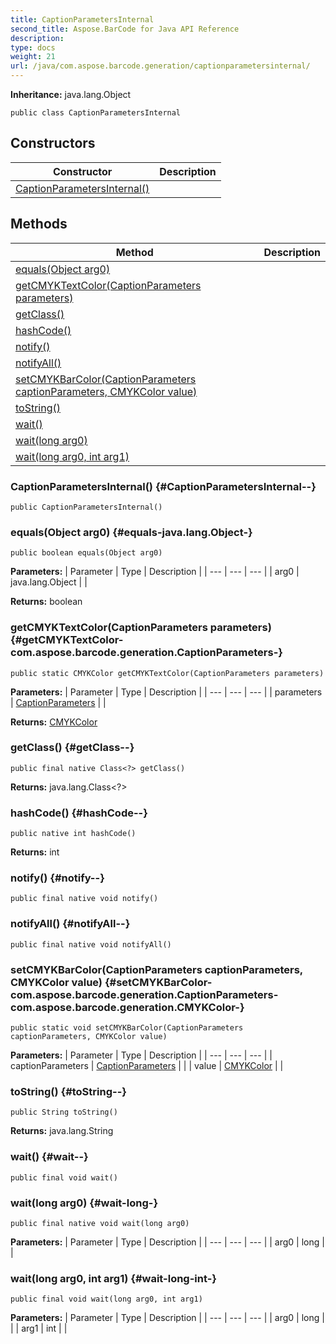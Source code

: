 ```yaml
---
title: CaptionParametersInternal
second_title: Aspose.BarCode for Java API Reference
description: 
type: docs
weight: 21
url: /java/com.aspose.barcode.generation/captionparametersinternal/
---
```

**Inheritance:**
java.lang.Object
```
public class CaptionParametersInternal
```
## Constructors

| Constructor | Description |
| --- | --- |
| [CaptionParametersInternal()](#CaptionParametersInternal--) |  |
## Methods

| Method | Description |
| --- | --- |
| [equals(Object arg0)](#equals-java.lang.Object-) |  |
| [getCMYKTextColor(CaptionParameters parameters)](#getCMYKTextColor-com.aspose.barcode.generation.CaptionParameters-) |  |
| [getClass()](#getClass--) |  |
| [hashCode()](#hashCode--) |  |
| [notify()](#notify--) |  |
| [notifyAll()](#notifyAll--) |  |
| [setCMYKBarColor(CaptionParameters captionParameters, CMYKColor value)](#setCMYKBarColor-com.aspose.barcode.generation.CaptionParameters-com.aspose.barcode.generation.CMYKColor-) |  |
| [toString()](#toString--) |  |
| [wait()](#wait--) |  |
| [wait(long arg0)](#wait-long-) |  |
| [wait(long arg0, int arg1)](#wait-long-int-) |  |
### CaptionParametersInternal() {#CaptionParametersInternal--}
```
public CaptionParametersInternal()
```


### equals(Object arg0) {#equals-java.lang.Object-}
```
public boolean equals(Object arg0)
```




**Parameters:**
| Parameter | Type | Description |
| --- | --- | --- |
| arg0 | java.lang.Object |  |

**Returns:**
boolean
### getCMYKTextColor(CaptionParameters parameters) {#getCMYKTextColor-com.aspose.barcode.generation.CaptionParameters-}
```
public static CMYKColor getCMYKTextColor(CaptionParameters parameters)
```




**Parameters:**
| Parameter | Type | Description |
| --- | --- | --- |
| parameters | [CaptionParameters](../../com.aspose.barcode.generation/captionparameters) |  |

**Returns:**
[CMYKColor](../../com.aspose.barcode.generation/cmykcolor)
### getClass() {#getClass--}
```
public final native Class<?> getClass()
```




**Returns:**
java.lang.Class<?>
### hashCode() {#hashCode--}
```
public native int hashCode()
```




**Returns:**
int
### notify() {#notify--}
```
public final native void notify()
```




### notifyAll() {#notifyAll--}
```
public final native void notifyAll()
```




### setCMYKBarColor(CaptionParameters captionParameters, CMYKColor value) {#setCMYKBarColor-com.aspose.barcode.generation.CaptionParameters-com.aspose.barcode.generation.CMYKColor-}
```
public static void setCMYKBarColor(CaptionParameters captionParameters, CMYKColor value)
```




**Parameters:**
| Parameter | Type | Description |
| --- | --- | --- |
| captionParameters | [CaptionParameters](../../com.aspose.barcode.generation/captionparameters) |  |
| value | [CMYKColor](../../com.aspose.barcode.generation/cmykcolor) |  |

### toString() {#toString--}
```
public String toString()
```




**Returns:**
java.lang.String
### wait() {#wait--}
```
public final void wait()
```




### wait(long arg0) {#wait-long-}
```
public final native void wait(long arg0)
```




**Parameters:**
| Parameter | Type | Description |
| --- | --- | --- |
| arg0 | long |  |

### wait(long arg0, int arg1) {#wait-long-int-}
```
public final void wait(long arg0, int arg1)
```




**Parameters:**
| Parameter | Type | Description |
| --- | --- | --- |
| arg0 | long |  |
| arg1 | int |  |


